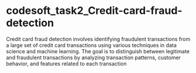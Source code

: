 # codesoft_task2_Credit-card-fraud-detection
Credit card fraud detection involves identifying fraudulent transactions from a large set of credit card transactions using various techniques in data science and machine learning. The goal is to distinguish between legitimate and fraudulent transactions by analyzing transaction patterns, customer behavior, and features related to each transaction
